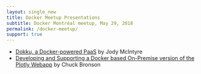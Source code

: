 ```yaml
---
layout: single_new
title: Docker Meetup Presentations 
subtitle: Docker Montréal meetup, May 29, 2018
permalink: /docker-meetup/
support: true
---
```


* [Dokku, a Docker-powered PaaS](https://docs.google.com/presentation/d/1ptziYBMk84RLt7DBhlhKndH3OHmFiIpbLF6F4K8hw18/) by Jody McIntyre
* [Developing and Supporting a Docker based On-Premise version of the Plotly Webapp](https://docs.google.com/presentation/d/1d6dK49X0qG6U9Bzlg4FdWGZ9aB3VDBaFWHAx0ZtHs6c/) by Chuck Bronson
